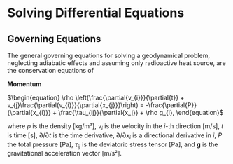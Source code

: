 # Solving Differential Equations

## Governing Equations

The general governing equations for solving a geodynamical problem, neglecting adiabatic effects and assuming only radioactive heat source, are the conservation equations of 

**Momentum**

$\begin{equation}
\rho \left(\frac{\partial{v_{i}}}{\partial{t}} + v_{j}\frac{\partial{v_{i}}}{\partial{x_{j}}}\right) = -\frac{\partial{P}}{\partial{x_{i}}} + \frac{\tau_{ij}}{\partial{x_j}} + \rho g_{i},
\end{equation}$

where 
$\rho$ is the density [kg/m³], 
$v_i$ is the velocity in the $i$-th direction [m/s],
$t$ is time [s],
$\partial/\partial{t}$ is the time derivative, 
$\partial/\partial x_i$ is a directional derivative in $i$, 
$P$ the total pressure [Pa], 
$\tau_{ij}$ is the deviatoric stress tensor [Pa], and 
$\boldsymbol{g}$ is the gravitational acceleration vector [m/s²]. 
